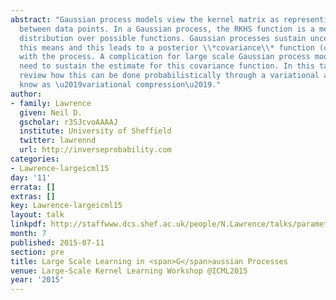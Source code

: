 ```yaml
---
abstract: "Gaussian process models view the kernel matrix as representing the covariance
  between data points. In a Gaussian process, the RKHS function is a mean of a posterior
  distribution over possible functions. Gaussian processes sustain uncertainty around
  this means and this leads to a posterior \\*covariance\\* function (or kernel) associated
  with the process. A complication for large scale Gaussian process models is the
  need to sustain the estimate for this covariance function. In this talk we\u2019ll
  review how this can be done probabilistically through a variational approach we
  know as \u2019variational compression\u2019."
author:
- family: Lawrence
  given: Neil D.
  gscholar: r3SJcvoAAAAJ
  institute: University of Sheffield
  twitter: lawrennd
  url: http://inverseprobability.com
categories:
- Lawrence-largeicml15
day: '11'
errata: []
extras: []
key: Lawrence-largeicml15
layout: talk
linkpdf: http://staffwww.dcs.shef.ac.uk/people/N.Lawrence/talks/parametric_icmllskw15.pdf
month: 7
published: 2015-07-11
section: pre
title: Large Scale Learning in <span>G</span>aussian Processes
venue: Large-Scale Kernel Learning Workshop @ICML2015
year: '2015'
---
```

